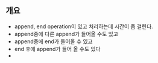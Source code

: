## 개요
- append, end operation이 있고 처리하는데 시간이 좀 걸린다. 
- append중에 다른 append가 들어올 수도 있고
- append중에 end가 들어올 수 있고
- end 후에 append가 들어 올 수도 있다
-  
